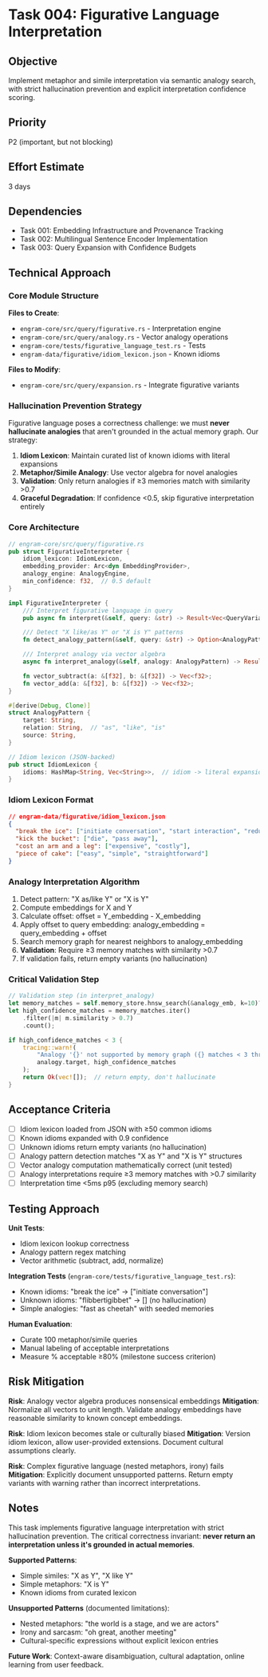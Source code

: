 # Task 004: Figurative Language Interpretation

## Objective
Implement metaphor and simile interpretation via semantic analogy search, with strict hallucination prevention and explicit interpretation confidence scoring.

## Priority
P2 (important, but not blocking)

## Effort Estimate
3 days

## Dependencies
- Task 001: Embedding Infrastructure and Provenance Tracking
- Task 002: Multilingual Sentence Encoder Implementation
- Task 003: Query Expansion with Confidence Budgets

## Technical Approach

### Core Module Structure

**Files to Create**:
- `engram-core/src/query/figurative.rs` - Interpretation engine
- `engram-core/src/query/analogy.rs` - Vector analogy operations
- `engram-core/tests/figurative_language_test.rs` - Tests
- `engram-data/figurative/idiom_lexicon.json` - Known idioms

**Files to Modify**:
- `engram-core/src/query/expansion.rs` - Integrate figurative variants

### Hallucination Prevention Strategy

Figurative language poses a correctness challenge: we must **never hallucinate analogies** that aren't grounded in the actual memory graph. Our strategy:

1. **Idiom Lexicon**: Maintain curated list of known idioms with literal expansions
2. **Metaphor/Simile Analogy**: Use vector algebra for novel analogies
3. **Validation**: Only return analogies if ≥3 memories match with similarity >0.7
4. **Graceful Degradation**: If confidence <0.5, skip figurative interpretation entirely

### Core Architecture

```rust
// engram-core/src/query/figurative.rs
pub struct FigurativeInterpreter {
    idiom_lexicon: IdiomLexicon,
    embedding_provider: Arc<dyn EmbeddingProvider>,
    analogy_engine: AnalogyEngine,
    min_confidence: f32,  // 0.5 default
}

impl FigurativeInterpreter {
    /// Interpret figurative language in query
    pub async fn interpret(&self, query: &str) -> Result<Vec<QueryVariant>, InterpretationError>;

    /// Detect "X like/as Y" or "X is Y" patterns
    fn detect_analogy_pattern(&self, query: &str) -> Option<AnalogyPattern>;

    /// Interpret analogy via vector algebra
    async fn interpret_analogy(&self, analogy: AnalogyPattern) -> Result<Vec<QueryVariant>, InterpretationError>;

    fn vector_subtract(a: &[f32], b: &[f32]) -> Vec<f32>;
    fn vector_add(a: &[f32], b: &[f32]) -> Vec<f32>;
}

#[derive(Debug, Clone)]
struct AnalogyPattern {
    target: String,
    relation: String,  // "as", "like", "is"
    source: String,
}

// Idiom lexicon (JSON-backed)
pub struct IdiomLexicon {
    idioms: HashMap<String, Vec<String>>,  // idiom -> literal expansions
}
```

### Idiom Lexicon Format

```json
// engram-data/figurative/idiom_lexicon.json
{
  "break the ice": ["initiate conversation", "start interaction", "reduce social tension"],
  "kick the bucket": ["die", "pass away"],
  "cost an arm and a leg": ["expensive", "costly"],
  "piece of cake": ["easy", "simple", "straightforward"]
}
```

### Analogy Interpretation Algorithm

1. Detect pattern: "X as/like Y" or "X is Y"
2. Compute embeddings for X and Y
3. Calculate offset: offset = Y_embedding - X_embedding
4. Apply offset to query embedding: analogy_embedding = query_embedding + offset
5. Search memory graph for nearest neighbors to analogy_embedding
6. **Validation**: Require ≥3 memory matches with similarity >0.7
7. If validation fails, return empty variants (no hallucination)

### Critical Validation Step

```rust
// Validation step (in interpret_analogy)
let memory_matches = self.memory_store.hnsw_search(&analogy_emb, k=10)?;
let high_confidence_matches = memory_matches.iter()
    .filter(|m| m.similarity > 0.7)
    .count();

if high_confidence_matches < 3 {
    tracing::warn!(
        "Analogy '{}' not supported by memory graph ({} matches < 3 threshold)",
        analogy.target, high_confidence_matches
    );
    return Ok(vec![]);  // return empty, don't hallucinate
}
```

## Acceptance Criteria

- [ ] Idiom lexicon loaded from JSON with ≥50 common idioms
- [ ] Known idioms expanded with 0.9 confidence
- [ ] Unknown idioms return empty variants (no hallucination)
- [ ] Analogy pattern detection matches "X as Y" and "X is Y" structures
- [ ] Vector analogy computation mathematically correct (unit tested)
- [ ] Analogy interpretations require ≥3 memory matches with >0.7 similarity
- [ ] Interpretation time <5ms p95 (excluding memory search)

## Testing Approach

**Unit Tests**:
- Idiom lexicon lookup correctness
- Analogy pattern regex matching
- Vector arithmetic (subtract, add, normalize)

**Integration Tests** (`engram-core/tests/figurative_language_test.rs`):
- Known idioms: "break the ice" -> ["initiate conversation"]
- Unknown idioms: "flibbertigibbet" -> [] (no hallucination)
- Simple analogies: "fast as cheetah" with seeded memories

**Human Evaluation**:
- Curate 100 metaphor/simile queries
- Manual labeling of acceptable interpretations
- Measure % acceptable ≥80% (milestone success criterion)

## Risk Mitigation

**Risk**: Analogy vector algebra produces nonsensical embeddings
**Mitigation**: Normalize all vectors to unit length. Validate analogy embeddings have reasonable similarity to known concept embeddings.

**Risk**: Idiom lexicon becomes stale or culturally biased
**Mitigation**: Version idiom lexicon, allow user-provided extensions. Document cultural assumptions clearly.

**Risk**: Complex figurative language (nested metaphors, irony) fails
**Mitigation**: Explicitly document unsupported patterns. Return empty variants with warning rather than incorrect interpretations.

## Notes

This task implements figurative language interpretation with strict hallucination prevention. The critical correctness invariant: **never return an interpretation unless it's grounded in actual memories**.

**Supported Patterns**:
- Simple similes: "X as Y", "X like Y"
- Simple metaphors: "X is Y"
- Known idioms from curated lexicon

**Unsupported Patterns** (documented limitations):
- Nested metaphors: "the world is a stage, and we are actors"
- Irony and sarcasm: "oh great, another meeting"
- Cultural-specific expressions without explicit lexicon entries

**Future Work**: Context-aware disambiguation, cultural adaptation, online learning from user feedback.
